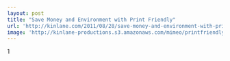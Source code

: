 ```yaml
---
layout: post
title: "Save Money and Environment with Print Friendly"
url: 'http://kinlane.com/2011/08/28/save-money-and-environment-with-print-friendly/'
image: 'http://kinlane-productions.s3.amazonaws.com/mimeo/printfriendly/print-friendly.png'
---
```


1